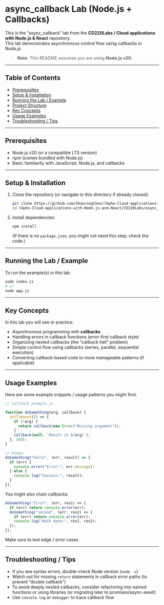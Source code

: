 # async_callback Lab (Node.js + Callbacks)

This is the “async_callback” lab from the **CD220Labs / Cloud applications with Node.js & React** repository.  
This lab demonstrates asynchronous control flow using callbacks in Node.js.

> **Note**: This README assumes you are using **Node.js v20**.

---

## Table of Contents

- [Prerequisites](#prerequisites)  
- [Setup & Installation](#setup--installation)  
- [Running the Lab / Example](#running-the-lab--example)  
- [Project Structure](#project-structure)  
- [Key Concepts](#key-concepts)  
- [Usage Examples](#usage-examples)  
- [Troubleshooting / Tips](#troubleshooting--tips)  
---

## Prerequisites

- Node.js v20 (or a compatible LTS version)  
- npm (comes bundled with Node.js)  
- Basic familiarity with JavaScript, Node.js, and callbacks  

---

## Setup & Installation

1. Clone the repository (or navigate to this directory if already cloned):

    ```bash
    git clone https://github.com/ShaorongChen/lkpho-Cloud-applications-with-Node.js-and-React.git
    cd lkpho-Cloud-applications-with-Node.js-and-React/CD220Labs/async_callback
    ```

2. Install dependencies:

    ```bash
    npm install
    ```
    (If there is no `package.json`, you might not need this step; check the code.)

---

## Running the Lab / Example

To run the example(s) in this lab:

```bash
node index.js
# or
node app.js
```
---

## Key Concepts

In this lab you will see or practice:

* Asynchronous programming with **callbacks**
* Handling errors in callback functions (error-first callback style)
* Organizing nested callbacks (the “callback hell” problem)
* Simple control flow using callbacks (series, parallel, sequential execution)
* Converting callback-based code to more manageable patterns (if applicable)

---

## Usage Examples

Here are some example snippets / usage patterns you might find:

```js
// callback_example.js

function doSomething(arg, callback) {
  setTimeout(() => {
    if (!arg) {
      return callback(new Error("Missing argument"));
    }
    callback(null, `Result is ${arg}`);
  }, 500);
}

// Usage:
doSomething("hello", (err, result) => {
  if (err) {
    console.error("Error:", err.message);
  } else {
    console.log("Success:", result);
  }
});
```

You might also chain callbacks:

```js
doSomething("first", (err, res1) => {
  if (err) return console.error(err);
  doSomething("second", (err, res2) => {
    if (err) return console.error(err);
    console.log("Both done:", res1, res2);
  });
});
```

Make sure to test edge / error cases.

---

## Troubleshooting / Tips

* If you see syntax errors, double-check Node version (`node -v`)
* Watch out for missing `return` statements in callback error paths (to prevent “double callback”)
* To avoid deeply nested callbacks, consider refactoring into named functions or using libraries (or migrating later to promises/async-await)
* Use `console.log` or `debugger` to trace callback flow